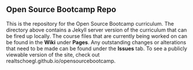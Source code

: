 ## Open Source Bootcamp Repo

This is the repository for the Open Source Bootcamp curriculum.  The directory above contains a Jekyll server version of the curriculum that can be fired up locally.  The course files that are currently being worked on can be found in the **Wiki** under **Pages**.  Any outstanding changes or alterations that need to be made can be found under the **Issues** tab.  To see a publicly viewable version of the site, check out realtschoegl.github.io/opensourcebootcamp.
